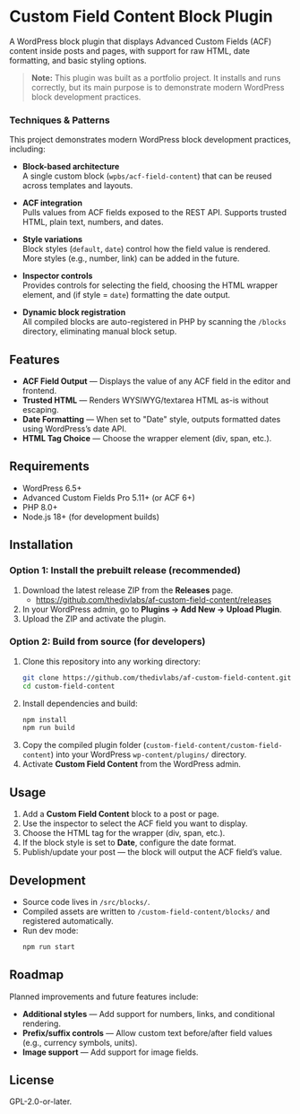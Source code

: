 # Custom Field Content Block Plugin

A WordPress block plugin that displays Advanced Custom Fields (ACF) content inside posts and pages, with support for raw
HTML, date formatting, and basic styling options.

> **Note:** This plugin was built as a portfolio project. It installs and runs correctly, but its main purpose is to
> demonstrate modern WordPress block development practices.

### Techniques & Patterns

This project demonstrates modern WordPress block development practices, including:

- **Block-based architecture**  
  A single custom block (`wpbs/acf-field-content`) that can be reused across templates and layouts.

- **ACF integration**  
  Pulls values from ACF fields exposed to the REST API. Supports trusted HTML, plain text, numbers, and dates.

- **Style variations**  
  Block styles (`default`, `date`) control how the field value is rendered. More styles (e.g., number, link) can be
  added in the future.

- **Inspector controls**  
  Provides controls for selecting the field, choosing the HTML wrapper element, and (if style = `date`) formatting the
  date output.

- **Dynamic block registration**  
  All compiled blocks are auto-registered in PHP by scanning the `/blocks` directory, eliminating manual block setup.

## Features

- **ACF Field Output** — Displays the value of any ACF field in the editor and frontend.
- **Trusted HTML** — Renders WYSIWYG/textarea HTML as-is without escaping.
- **Date Formatting** — When set to "Date" style, outputs formatted dates using WordPress’s date API.
- **HTML Tag Choice** — Choose the wrapper element (div, span, etc.).

## Requirements

- WordPress 6.5+
- Advanced Custom Fields Pro 5.11+ (or ACF 6+)
- PHP 8.0+
- Node.js 18+ (for development builds)

## Installation

### Option 1: Install the prebuilt release (recommended)

1. Download the latest release ZIP from the **Releases** page.
    - https://github.com/thedivlabs/af-custom-field-content/releases
2. In your WordPress admin, go to **Plugins → Add New → Upload Plugin**.
3. Upload the ZIP and activate the plugin.

### Option 2: Build from source (for developers)

1. Clone this repository into any working directory:
   ```bash
   git clone https://github.com/thedivlabs/af-custom-field-content.git
   cd custom-field-content
   ```
2. Install dependencies and build:
   ```bash
   npm install
   npm run build
   ```
3. Copy the compiled plugin folder (`custom-field-content/custom-field-content`) into your WordPress
   `wp-content/plugins/` directory.
4. Activate **Custom Field Content** from the WordPress admin.

## Usage

1. Add a **Custom Field Content** block to a post or page.
2. Use the inspector to select the ACF field you want to display.
3. Choose the HTML tag for the wrapper (div, span, etc.).
4. If the block style is set to **Date**, configure the date format.
5. Publish/update your post — the block will output the ACF field’s value.

## Development

- Source code lives in `/src/blocks/`.
- Compiled assets are written to `/custom-field-content/blocks/` and registered automatically.
- Run dev mode:
  ```bash
  npm run start
  ```

## Roadmap

Planned improvements and future features include:

- **Additional styles** — Add support for numbers, links, and conditional rendering.
- **Prefix/suffix controls** — Allow custom text before/after field values (e.g., currency symbols, units).
- **Image support** — Add support for image fields.

## License

GPL-2.0-or-later.
